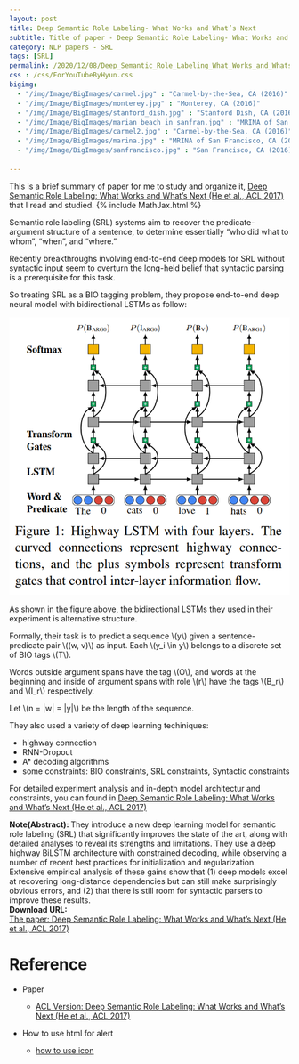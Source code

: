 ```yaml
---
layout: post
title: Deep Semantic Role Labeling- What Works and What’s Next
subtitle: Title of paper - Deep Semantic Role Labeling- What Works and What’s Next
category: NLP papers - SRL
tags: [SRL]
permalink: /2020/12/08/Deep_Semantic_Role_Labeling_What_Works_and_Whats_Next/
css : /css/ForYouTubeByHyun.css
bigimg: 
  - "/img/Image/BigImages/carmel.jpg" : "Carmel-by-the-Sea, CA (2016)"
  - "/img/Image/BigImages/monterey.jpg" : "Monterey, CA (2016)"
  - "/img/Image/BigImages/stanford_dish.jpg" : "Stanford Dish, CA (2016)"
  - "/img/Image/BigImages/marian_beach_in_sanfran.jpg" : "MRINA of San Francisco, CA (2016)"
  - "/img/Image/BigImages/carmel2.jpg" : "Carmel-by-the-Sea, CA (2016)"
  - "/img/Image/BigImages/marina.jpg" : "MRINA of San Francisco, CA (2016)"
  - "/img/Image/BigImages/sanfrancisco.jpg" : "San Francisco, CA (2016)"
  
---
```


This is a brief summary of paper for me to study and organize it, [Deep Semantic Role Labeling: What Works and What’s Next (He et al., ACL 2017)](https://www.aclweb.org/anthology/P17-1044/) that I read and studied. 
{% include MathJax.html %}

Semantic role labeling (SRL) systems aim to recover the predicate-argument structure of a sentence, to determine essentially “who did what to whom”, “when”, and “where.”

Recently breakthroughs involving end-to-end deep models for SRL without syntactic input seem to overturn the long-held belief that syntactic parsing is a prerequisite for this task.

So treating SRL as a BIO tagging problem, they propose end-to-end deep neural model with bidirectional LSTMs as follow: 

![He et al., ACL 2017](/img/Image/NaturalLanguageProcessing/NLPLabs/Paper_Investigation/Tagging/2020-12-08-Deep_Semantic_Role_Labeling_What_Works_and_Whats_Next/deep_SRL_model.PNG)

As shown in the figure above, the bidirectional LSTMs they used in their experiment is alternative structure. 

Formally, their task is to predict a sequence \\(y\\) given a sentence-predicate pair \\((w, v)\\) as input. Each \\(y_i \in y\\) belongs to a discrete set of BIO tags \\(T\\).

Words outside argument spans have the tag \\(O\\), and words at the beginning and inside of argument spans with role \\(r\\) have the tags \\(B_r\\) and \\(I_r\\) respectively. 

Let \\(n = \|w\| = \|y\|\\) be the length of the sequence.

They also used a variety of deep learning techiniques:

- highway connection 
- RNN-Dropout
- A\* decoding algorithms 
- some constraints: BIO constraints, SRL constraints, Syntactic constraints

For detailed experiment analysis and in-depth model architectur and constraints, you can found in [Deep Semantic Role Labeling: What Works and What’s Next (He et al., ACL 2017)](https://www.aclweb.org/anthology/P17-1044/)
  

<div class="alert alert-info" role="alert"><i class="fa fa-info-circle"></i> <b>Note(Abstract): </b>
They introduce a new deep learning model for semantic role labeling (SRL) that significantly improves the state of the art, along with detailed analyses to reveal its strengths and limitations. They use a deep highway BiLSTM architecture with constrained decoding, while observing a number of recent best practices for initialization and regularization. Extensive empirical analysis of these gains show that (1) deep models excel at recovering long-distance dependencies but can still make surprisingly obvious errors, and (2) that there is still room for syntactic parsers to improve these results.
</div>
    
<div class="alert alert-success" role="alert"><i class="fa fa-paperclip fa-lg"></i> <b>Download URL: </b><br>
  <a href="https://www.aclweb.org/anthology/P17-1044/">The paper: Deep Semantic Role Labeling: What Works and What’s Next (He et al., ACL 2017)</a>
</div>

# Reference 

- Paper 
  - [ACL Version: Deep Semantic Role Labeling: What Works and What’s Next (He et al., ACL 2017)](https://www.aclweb.org/anthology/P17-1044/)
  
- How to use html for alert
  - [how to use icon](http://idratherbewriting.com/documentation-theme-jekyll/mydoc_icons.html)
    


